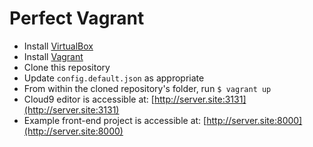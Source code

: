 Perfect Vagrant
===============

- Install [VirtualBox](https://www.virtualbox.org)
- Install [Vagrant](https://www.vagrantup.com)
- Clone this repository
- Update `config.default.json` as appropriate
- From within the cloned repository's folder, run `$ vagrant up`
- Cloud9 editor is accessible at: [http://server.site:3131](http://server.site:3131)
- Example front-end project is accessible at: [http://server.site:8000](http://server.site:8000)
